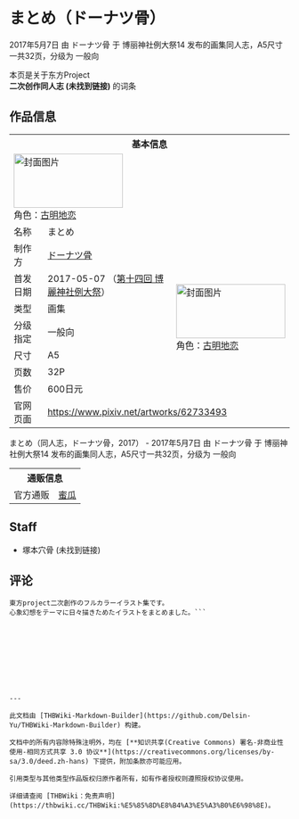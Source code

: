 # まとめ（ドーナツ骨）

<!-- source html: G:\repos\THBWiki-Markdown-Builder\THBWikiMarkdown\Temp\main\b\b0\ns0%3A%E3%81%BE%E3%81%A8%E3%82%81%EF%BC%88%E3%83%89%E3%83%BC%E3%83%8A%E3%83%84%E9%AA%A8%EF%BC%89.html -->

2017年5月7日 由 ドーナツ骨 于 博丽神社例大祭14 发布的画集同人志，A5尺寸一共32页，分级为 一般向

本页是关于东方Project  
 **二次创作同人志 (未找到链接)** 的词条

## 作品信息

<table><tbody><tr><th colspan="3">基本信息</th></tr><tr><td class="cover-artwork-mobile" colspan="2"><a href="./文件-まとめ（ドーナツ骨）封面.jpg.md" class="image" title="封面图片"><img alt="封面图片" src="https://upload.thwiki.cc/thumb/0/07/%E3%81%BE%E3%81%A8%E3%82%81%EF%BC%88%E3%83%89%E3%83%BC%E3%83%8A%E3%83%84%E9%AA%A8%EF%BC%89%E5%B0%81%E9%9D%A2.jpg/196px-%E3%81%BE%E3%81%A8%E3%82%81%EF%BC%88%E3%83%89%E3%83%BC%E3%83%8A%E3%83%84%E9%AA%A8%EF%BC%89%E5%B0%81%E9%9D%A2.jpg" decoding="async" loading="lazy" width="196" height="97" srcset="https://upload.thwiki.cc/thumb/0/07/%E3%81%BE%E3%81%A8%E3%82%81%EF%BC%88%E3%83%89%E3%83%BC%E3%83%8A%E3%83%84%E9%AA%A8%EF%BC%89%E5%B0%81%E9%9D%A2.jpg/294px-%E3%81%BE%E3%81%A8%E3%82%81%EF%BC%88%E3%83%89%E3%83%BC%E3%83%8A%E3%83%84%E9%AA%A8%EF%BC%89%E5%B0%81%E9%9D%A2.jpg 1.5x, https://upload.thwiki.cc/thumb/0/07/%E3%81%BE%E3%81%A8%E3%82%81%EF%BC%88%E3%83%89%E3%83%BC%E3%83%8A%E3%83%84%E9%AA%A8%EF%BC%89%E5%B0%81%E9%9D%A2.jpg/392px-%E3%81%BE%E3%81%A8%E3%82%81%EF%BC%88%E3%83%89%E3%83%BC%E3%83%8A%E3%83%84%E9%AA%A8%EF%BC%89%E5%B0%81%E9%9D%A2.jpg 2x" data-file-width="1175" data-file-height="583"></a><div class="cover-char">角色：<a href="./古明地恋.md" title="古明地恋">古明地恋</a></div></td>
</tr><tr><td class="label">名称</td><td colspan="2"> まとめ </td></tr><tr><td class="label">制作方</td><td><a href="./ドーナツ骨.md" title="ドーナツ骨">ドーナツ骨</a></td><td class="cover-artwork" rowspan="7" style="min-width:196px;"><a href="./文件-まとめ（ドーナツ骨）封面.jpg.md" class="image" title="封面图片"><img alt="封面图片" src="https://upload.thwiki.cc/thumb/0/07/%E3%81%BE%E3%81%A8%E3%82%81%EF%BC%88%E3%83%89%E3%83%BC%E3%83%8A%E3%83%84%E9%AA%A8%EF%BC%89%E5%B0%81%E9%9D%A2.jpg/196px-%E3%81%BE%E3%81%A8%E3%82%81%EF%BC%88%E3%83%89%E3%83%BC%E3%83%8A%E3%83%84%E9%AA%A8%EF%BC%89%E5%B0%81%E9%9D%A2.jpg" decoding="async" loading="lazy" width="196" height="97" srcset="https://upload.thwiki.cc/thumb/0/07/%E3%81%BE%E3%81%A8%E3%82%81%EF%BC%88%E3%83%89%E3%83%BC%E3%83%8A%E3%83%84%E9%AA%A8%EF%BC%89%E5%B0%81%E9%9D%A2.jpg/294px-%E3%81%BE%E3%81%A8%E3%82%81%EF%BC%88%E3%83%89%E3%83%BC%E3%83%8A%E3%83%84%E9%AA%A8%EF%BC%89%E5%B0%81%E9%9D%A2.jpg 1.5x, https://upload.thwiki.cc/thumb/0/07/%E3%81%BE%E3%81%A8%E3%82%81%EF%BC%88%E3%83%89%E3%83%BC%E3%83%8A%E3%83%84%E9%AA%A8%EF%BC%89%E5%B0%81%E9%9D%A2.jpg/392px-%E3%81%BE%E3%81%A8%E3%82%81%EF%BC%88%E3%83%89%E3%83%BC%E3%83%8A%E3%83%84%E9%AA%A8%EF%BC%89%E5%B0%81%E9%9D%A2.jpg 2x" data-file-width="1175" data-file-height="583"></a><div class="cover-char">角色：<a href="./古明地恋.md" title="古明地恋">古明地恋</a></div></td>
</tr><tr><td class="label">首发日期</td><td>2017-05-07&#160;（<a href="/展会作品列表?e=%E5%8D%9A%E4%B8%BD%E7%A5%9E%E7%A4%BE%E4%BE%8B%E5%A4%A7%E7%A5%AD%2314">第十四回 博麗神社例大祭</a>）</td></tr><tr><td class="label">类型</td><td>画集</td></tr><tr><td class="label">分级指定</td><td>一般向</td></tr><tr><td class="label">尺寸</td><td>A5</td></tr><tr><td class="label">页数</td><td>32P</td></tr><tr><td class="label">售价</td><td>600日元</td></tr>
<tr><td class="label">官网页面</td><td colspan="2"><a rel="nofollow" class="external free" href="https://www.pixiv.net/artworks/62733493">https://www.pixiv.net/artworks/62733493</a></td></tr></tbody></table>

まとめ（同人志，ドーナツ骨，2017） - 2017年5月7日 由 ドーナツ骨 于 博丽神社例大祭14 发布的画集同人志，A5尺寸一共32页，分级为 一般向

<table><tbody><tr><th colspan="3">通贩信息</th></tr><tr><td class="label">官方通贩</td><td colspan="2"><a rel="nofollow" class="external text" href="https://www.melonbooks.co.jp/detail/detail.php?product_id=222581">蜜瓜</a></td></tr></tbody></table>



## Staff
- 塚本穴骨 (未找到链接)


## 评论
```
東方project二次創作のフルカラーイラスト集です。
心象幻想をテーマに日々描きためたイラストをまとめました。```

  
  

  





---

此文档由 [THBWiki-Markdown-Builder](https://github.com/Delsin-Yu/THBWiki-Markdown-Builder) 构建。

文档中的所有内容除特殊注明外，均在 [**知识共享(Creative Commons) 署名-非商业性使用-相同方式共享 3.0 协议**](https://creativecommons.org/licenses/by-sa/3.0/deed.zh-hans) 下提供，附加条款亦可能应用。

引用类型与其他类型作品版权归原作者所有，如有作者授权则遵照授权协议使用。

详细请查阅 [THBWiki：免责声明](https://thbwiki.cc/THBWiki:%E5%85%8D%E8%B4%A3%E5%A3%B0%E6%98%8E)。

